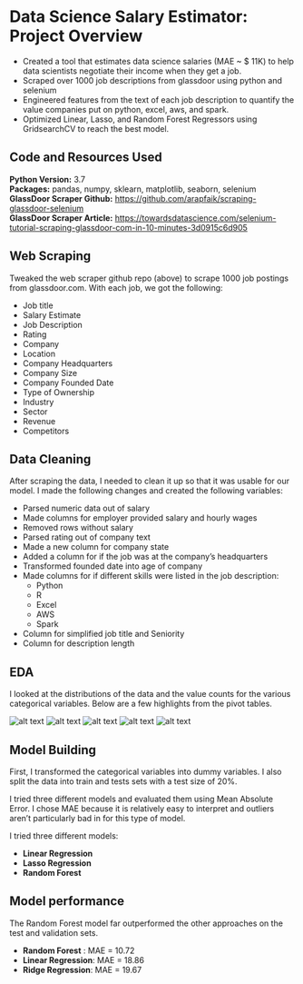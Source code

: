 # Data Science Salary Estimator: Project Overview 
* Created a tool that estimates data science salaries (MAE ~ $ 11K) to help data scientists negotiate their income when they get a job.
* Scraped over 1000 job descriptions from glassdoor using python and selenium
* Engineered features from the text of each job description to quantify the value companies put on python, excel, aws, and spark. 
* Optimized Linear, Lasso, and Random Forest Regressors using GridsearchCV to reach the best model. 
 

## Code and Resources Used 
**Python Version:** 3.7  
**Packages:** pandas, numpy, sklearn, matplotlib, seaborn, selenium 
**GlassDoor Scraper Github:** https://github.com/arapfaik/scraping-glassdoor-selenium  
**GlassDoor Scraper Article:** https://towardsdatascience.com/selenium-tutorial-scraping-glassdoor-com-in-10-minutes-3d0915c6d905  

## Web Scraping
Tweaked the web scraper github repo (above) to scrape 1000 job postings from glassdoor.com. With each job, we got the following:
*	Job title
*	Salary Estimate
*	Job Description
*	Rating
*	Company 
*	Location
*	Company Headquarters 
*	Company Size
*	Company Founded Date
*	Type of Ownership 
*	Industry
*	Sector
*	Revenue
*	Competitors 

## Data Cleaning
After scraping the data, I needed to clean it up so that it was usable for our model. I made the following changes and created the following variables:

*	Parsed numeric data out of salary 
*	Made columns for employer provided salary and hourly wages 
*	Removed rows without salary 
*	Parsed rating out of company text 
*	Made a new column for company state 
*	Added a column for if the job was at the company’s headquarters 
*	Transformed founded date into age of company 
*	Made columns for if different skills were listed in the job description:
    * Python  
    * R  
    * Excel  
    * AWS  
    * Spark 
*	Column for simplified job title and Seniority 
*	Column for description length 

## EDA
I looked at the distributions of the data and the value counts for the various categorical variables. Below are a few highlights from the pivot tables. 

![alt text](https://github.com/ShreyasMurali/ds_salary_project/blob/master/positions_by_state.png "Job Opportunities by State")
![alt text](https://github.com/ShreyasMurali/ds_salary_project/blob/master/salary_by_job_title.PNG  "Salary by Position")
![alt text](https://github.com/ShreyasMurali/ds_salary_project/blob/master/correlation_visual.png "Correlations")
![alt text](https://github.com/ShreyasMurali/ds_salary_project/blob/master/Job%20Desc.PNG "Job Opertunity by Job Description")
![alt text](https://github.com/ShreyasMurali/ds_salary_project/blob/master/ds_wordcloud.png "Word Cloud")

## Model Building 

First, I transformed the categorical variables into dummy variables. I also split the data into train and tests sets with a test size of 20%.   

I tried three different models and evaluated them using Mean Absolute Error. I chose MAE because it is relatively easy to interpret and outliers aren’t particularly bad in for this type of model.   

I tried three different models:
*	**Linear Regression**
*	**Lasso Regression** 
*	**Random Forest** 

## Model performance
The Random Forest model far outperformed the other approaches on the test and validation sets. 
*	**Random Forest** : MAE = 10.72
*	**Linear Regression**: MAE = 18.86
*	**Ridge Regression**: MAE = 19.67

